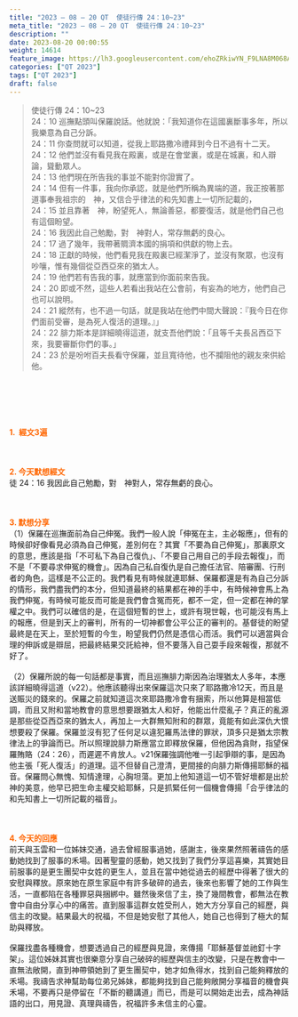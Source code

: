 ```yaml
---
title: "2023 – 08 – 20 QT  使徒行傳 24：10~23"
meta_title: "2023 – 08 – 20 QT  使徒行傳 24：10~23"
description: ""
date: 2023-08-20 00:00:55
weight: 14614
feature_image: https://lh3.googleusercontent.com/ehoZRkiwYN_F9LNA8M068AYxt73EavCZno-PD1cJRuf5BbSkQVUWr3gNEbt5kSs28Pb_Elg17kSrtf9ybWvojWoMV6I4tPM3vGRGDq6GkKkPdL2Gut4QAIw4-uykKUAtNiKgQKntvsU=w800
categories: ["QT 2023"]
tags: ["QT 2023"]
draft: false
---
```


<blockquote>使徒行傳 24：10~23<br />
24：10 巡撫點頭叫保羅說話。他就說：「我知道你在這國裏斷事多年，所以我樂意為自己分訴。<br />
24：11 你查問就可以知道，從我上耶路撒冷禮拜到今日不過有十二天。<br />
24：12 他們並沒有看見我在殿裏，或是在會堂裏，或是在城裏，和人辯論，聳動眾人。<br />
24：13 他們現在所告我的事並不能對你證實了。<br />
24：14 但有一件事，我向你承認，就是他們所稱為異端的道，我正按著那道事奉我祖宗的　神，又信合乎律法的和先知書上一切所記載的，<br />
24：15 並且靠著　神，盼望死人，無論善惡，都要復活，就是他們自己也有這個盼望。<br />
24：16 我因此自己勉勵，對　神對人，常存無虧的良心。<br />
24：17 過了幾年，我帶著賙濟本國的捐項和供獻的物上去。<br />
24：18 正獻的時候，他們看見我在殿裏已經潔淨了，並沒有聚眾，也沒有吵嚷，惟有幾個從亞西亞來的猶太人。<br />
24：19 他們若有告我的事，就應當到你面前來告我。<br />
24：20 即或不然，這些人若看出我站在公會前，有妄為的地方，他們自己也可以說明。<br />
24：21 縱然有，也不過一句話，就是我站在他們中間大聲說：『我今日在你們面前受審，是為死人復活的道理。』」<br />
24：22 腓力斯本是詳細曉得這道，就支吾他們說：「且等千夫長呂西亞下來，我要審斷你們的事。」<br />
24：23 於是吩咐百夫長看守保羅，並且寬待他，也不攔阻他的親友來供給他。</blockquote><br />
&nbsp;<br />
<br />
&nbsp;<br />
<br />
<span style="color: #ff6600;"><strong>1.  經文3遍</strong></span><br />
<br />
&nbsp;<br />
<br />
<span style="color: #ff6600;"><strong>2. 今天默想經文<br />
</strong></span>徒 24：16 我因此自己勉勵，對　神對人，常存無虧的良心。<br />
<br />
&nbsp;<br />
<br />
<strong><span style="color: #ff6600;">3. 默想分享<br />
</span></strong>（1）保羅在巡撫面前為自己伸冤。我們一般人說「伸冤在主，主必報應」，但有的時候卻好像看見必須為自己伸冤，差別何在？其實「不要為自己伸冤」，那裏原文的意思，應該是指「不可私下為自己復仇」、「不要自己用自己的手段去報復」，而不是「不要尋求伸冤的機會」。因為自己私自復仇是自己擔任法官、陪審團、行刑者的角色，這樣是不公正的。我們看見有時候就連耶穌、保羅都還是有為自己分訴的情形，我們盡我們的本分，但知道最終的結果都在神的手中，有時候神會馬上為我們伸冤，有時候可能反而可能是我們會含冤而死，都不一定，但一定都在神的掌權之中。我們可以確信的是，在這個短暫的世上，或許有現世報，也可能沒有馬上的報應，但是到天上的審判，所有的一切神都會公平公正的審判的。基督徒的盼望最終是在天上，至於短暫的今生，盼望我們仍然是憑信心而活。我們可以適當與合理的伸訴或是辯屈，把最終結果交託給神，但不要落入自己耍手段來報復，那就不好了。<br />
<br />
（2）保羅所說的每一句話都是事實，而且巡撫腓力斯因為治理猶太人多年，本應該詳細曉得這道（v22）。他應該聽得出來保羅這次只來了耶路撒冷12天，而且是送賑災的錢來的。保羅之前就知道這次來耶路撒冷會有捆索，所以他算是相當低調，而且又附和當地教會的意思想要跟猶太人和好，他能出什麼亂子？真正的亂源是那些從亞西亞來的猶太人，再加上一大群無知附和的群眾，竟能有如此深仇大恨想要殺了保羅。保羅並沒有犯了任何足以違犯羅馬法律的罪狀，頂多只是猶太宗教律法上的爭論而已。所以照理說腓力斯應當立即釋放保羅，但他因為貪財，指望保羅賄賂（24：26），而遲遲不肯放人。v21保羅強調他唯一引起爭辯的事，是因為他主張「死人復活」的道理。這不但替自己澄清，更間接的向腓力斯傳揚耶穌的福音。保羅問心無愧、知情達理，心胸坦蕩。更加上他知道這一切不管好壞都是出於神的美意，他早已把生命主權交給耶穌，只是抓緊任何一個機會傳揚「合乎律法的和先知書上一切所記載的福音」。<br />
<br />
&nbsp;<br />
<br />
<strong style="font-size: inherit;"><span style="color: #ff6600;">4. 今天的回應<br />
</span></strong>前天與玉雲和一位姊妹交通，過去曾經服事過她，感謝主，後來果然照著禱告的感動她找到了服事的禾場。因著聖靈的感動，她又找到了我們分享這喜樂，其實她目前服事的是更生團契中女姓的更生人，並且在當中她從過去的經歷中得著了很大的安慰與釋放。原來她在原生家庭中有許多破碎的過去，後來也影響了她的工作與生活，一直都陷在各種罪惡與捆綁中。雖然後來信了主，換了幾間教會，都無法在教會中自由分享心中的痛苦。直到服事這群女姓受刑人，她大方分享自己的經歷，與信主的改變。結果最大的祝福，不但是她安慰了其他人，她自己也得到了極大的幫助與釋放。<br />
<br />
保羅找盡各種機會，想要透過自己的經歷與見證，來傳揚「耶穌基督並祂釘十字架」。這位姊妹其實也很樂意分享自己破碎的經歷與信主的改變，只是在教會中一直無法敞開，直到神帶領她到了更生團契中，她才如魚得水，找到自己能夠釋放的禾場。我禱告求神幫助每位弟兄姊妹，都能夠找到自己能夠敞開分享福音的機會與禾場，不要再只是停留在「不斷的聽講道」而已，而是可以開始走出去，成為神話語的出口，用見證、真理與禱告，祝福許多未信主的心靈。<br />
<br />
<audio style="display: none;" controls="controls"></audio><br />
<br />
<audio style="display: none;" controls="controls"></audio><br />
<br />
<audio style="display: none;" controls="controls"></audio><br />
<br />
<audio style="display: none;" controls="controls"></audio><br />
<br />
<audio style="display: none;" controls="controls"></audio>
        